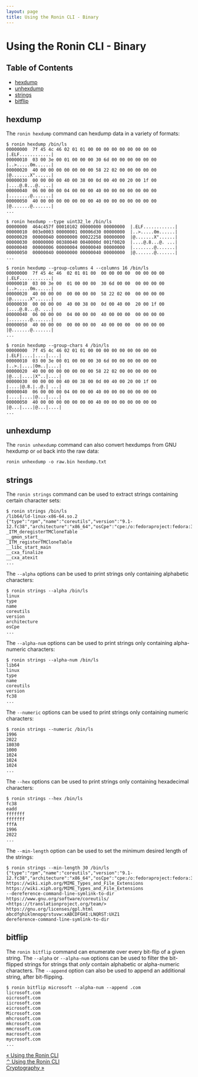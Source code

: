 ```yaml
---
layout: page
title: Using the Ronin CLI - Binary
---
```


# Using the Ronin CLI - Binary

## Table of Contents

* [hexdump](#hexdump)
* [unhexdump](#unhexdump)
* [strings](#strings)
* [bitflip](#bitflip)

## hexdump

The `ronin hexdump` command can hexdump data in a variety of formats:

```
$ ronin hexdump /bin/ls
00000000  7f 45 4c 46 02 01 01 00 00 00 00 00 00 00 00 00  |.ELF............|
00000010  03 00 3e 00 01 00 00 00 30 6d 00 00 00 00 00 00  |..>.....0m......|
00000020  40 00 00 00 00 00 00 00 58 22 02 00 00 00 00 00  |@.......X"......|
00000030  00 00 00 00 40 00 38 00 0d 00 40 00 20 00 1f 00  |....@.8...@. ...|
00000040  06 00 00 00 04 00 00 00 40 00 00 00 00 00 00 00  |........@.......|
00000050  40 00 00 00 00 00 00 00 40 00 00 00 00 00 00 00  |@.......@.......|
...
```

```
$ ronin hexdump --type uint32_le /bin/ls
00000000  464c457f 00010102 00000000 00000000  |.ELF............|
00000010  003e0003 00000001 00006d30 00000000  |..>.....0m......|
00000020  00000040 00000000 00022258 00000000  |@.......X"......|
00000030  00000000 00380040 0040000d 001f0020  |....@.8...@. ...|
00000040  00000006 00000004 00000040 00000000  |........@.......|
00000050  00000040 00000000 00000040 00000000  |@.......@.......|
...
```

```
$ ronin hexdump --group-columns 4 --columns 16 /bin/ls
00000000  7f 45 4c 46  02 01 01 00  00 00 00 00  00 00 00 00  |.ELF............|
00000010  03 00 3e 00  01 00 00 00  30 6d 00 00  00 00 00 00  |..>.....0m......|
00000020  40 00 00 00  00 00 00 00  58 22 02 00  00 00 00 00  |@.......X"......|
00000030  00 00 00 00  40 00 38 00  0d 00 40 00  20 00 1f 00  |....@.8...@. ...|
00000040  06 00 00 00  04 00 00 00  40 00 00 00  00 00 00 00  |........@.......|
00000050  40 00 00 00  00 00 00 00  40 00 00 00  00 00 00 00  |@.......@.......|
...
```

```
$ ronin hexdump --group-chars 4 /bin/ls
00000000  7f 45 4c 46 02 01 01 00 00 00 00 00 00 00 00 00  |.ELF|....|....|....|
00000010  03 00 3e 00 01 00 00 00 30 6d 00 00 00 00 00 00  |..>.|....|0m..|....|
00000020  40 00 00 00 00 00 00 00 58 22 02 00 00 00 00 00  |@...|....|X"..|....|
00000030  00 00 00 00 40 00 38 00 0d 00 40 00 20 00 1f 00  |....|@.8.|..@.| ...|
00000040  06 00 00 00 04 00 00 00 40 00 00 00 00 00 00 00  |....|....|@...|....|
00000050  40 00 00 00 00 00 00 00 40 00 00 00 00 00 00 00  |@...|....|@...|....|
...
```

## unhexdump

The `ronin unhexdump` command can also convert hexdumps from GNU hexdump or `od`
back into the raw data:

```shell
ronin unhexdump -o raw.bin hexdump.txt
```

## strings

The `ronin strings` command can be used to extract strings containing certain
character sets:

```
$ ronin strings /bin/ls
/lib64/ld-linux-x86-64.so.2
{"type":"rpm","name":"coreutils","version":"9.1-12.fc38","architecture":"x86_64","osCpe":"cpe:/o:fedoraproject:fedora:38"}
_ITM_deregisterTMCloneTable
__gmon_start__
_ITM_registerTMCloneTable
__libc_start_main
__cxa_finalize
__cxa_atexit
...
```

The `--alpha` options can be used to print strings only containing alphabetic
characters:

```shell
$ ronin strings --alpha /bin/ls
linux
type
name
coreutils
version
architecture
osCpe
...
```

The `--alpha-num` options can be used to print strings only containing
alpha-numeric characters:

```shell
$ ronin strings --alpha-num /bin/ls
lib64
linux
type
name
coreutils
version
fc38
...
```

The `--numeric` options can be used to print strings only containing numeric
characters:

```shell
$ ronin strings --numeric /bin/ls
1996
2022
18030
1000
1024
1024
1024
...
```

The `--hex` options can be used to print strings only containing hexadecimal
characters:

```shell
$ ronin strings --hex /bin/ls
fc38
eadd
fffffff
fffffff
fffA
1996
2022
...
```

The `--min-length` option can be used to set the minimum desired length of the
strings:

```shell
$ ronin strings --min-length 30 /bin/ls
{"type":"rpm","name":"coreutils","version":"9.1-12.fc38","architecture":"x86_64","osCpe":"cpe:/o:fedoraproject:fedora:38"}
https://wiki.xiph.org/MIME_Types_and_File_Extensions
https://wiki.xiph.org/MIME_Types_and_File_Extensions
--dereference-command-line-symlink-to-dir
https://www.gnu.org/software/coreutils/
<https://translationproject.org/team/>
https://gnu.org/licenses/gpl.html
abcdfghiklmnopqrstuvw:xABCDFGHI:LNQRST:UXZ1
dereference-command-line-symlink-to-dir
```

## bitflip

The `ronin bitflip` command can enumerate over every bit-flip of a given string.
The `--alpha` or `--alpha-num` options can be used to filter the bit-flipped
strings for strings that *only* contain alphabetic or alpha-numeric characters.
The `--append` option can also be used to append an additional string, after
bit-flipping.

```shell
$ ronin bitflip microsoft --alpha-num --append .com
licrosoft.com
oicrosoft.com
iicrosoft.com
eicrosoft.com
Microsoft.com
mhcrosoft.com
mkcrosoft.com
mmcrosoft.com
macrosoft.com
mycrosoft.com
...
```

<div class="level">
  <div class="level-left">
    <a class="button" href="index.html">
      &laquo; Using the Ronin CLI
    </a>
  </div>

  <div class="level-item has-text-centered">
    <a class="button" href="index.html">
      &#x2303; Using the Ronin CLI
    </a>
  </div>

  <div class="level-right">
    <a class="button" href="cryptography.html">
      Cryptography &raquo;
    </a>
  </div>
</div>
